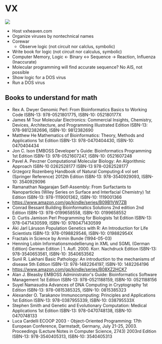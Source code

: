 # VX
![](https://us-central1-progress-markdown.cloudfunctions.net/progress/1)
- Host vxheaven.com
- Organize viruses by nontechnical names
- Corewar
  - Observe logic (not circuit nor calclus, symbolic)
- Write book for logic (not circuit nor calculus, symbolic)
- Computer Memory, Logic <- Binary <-> Sequence -> Reaction, Influenza (Inaccurate)
- Molecular programming will find accurate sequence?
No AIS, not possible
- Show logic for a DOS virus
- Run a DOS virus

## Books to understand for math

* Rex A. Dwyer Genomic Perl: From Bioinformatics Basics to Working Code ISBN-13: 978-0521801775, ISBN-10: 052180177X
* James M Tour Molecular Electronics: Commercial Insights, Chemistry, Devices, Architecture, and Programming Illustrated Edition ISBN-13: 978-9812382696, ISBN-10: 9812382690
* Matthew He Mathematics of Bioinformatics: Theory, Methods and Applications 1st Edition ISBN-13: 978-0470404430, ISBN-10: 0470404434
* Jon C. Ison EMBOSS Developer's Guide: Bioinformatics Programming 1st Edition ISBN-13: 978-0521607247, ISBN-10: 0521607248
* Pavel A. Pevzner Computational Molecular Biology: An Algorithmic Approach ISBN-10	‎0262528177 ISBN-13	‎978-0262528177
* Grzegorz Rozenberg Handbook of Natural Computing:4 vol set (Springer Reference) 2012th Edition ISBN-13: 978-3540929093, ISBN-10: 3540929096
* Ramanathan Nagarajan Self-Assembly: From Surfactants to Nanoparticles (Wiley Series on Surface and Interfacial Chemistry) 1st Edition ISBN-13: 978-1119001362, ISBN-10: 1119001366
* https://www.amazon.com/gp/kindle/series/B09B1VW7ZB
* Conrad Bessant Building Bioinformatics Solutions 2nd edition 2nd Edition ISBN-13: 978-0199658558, ISBN-10: 0199658552
* D. Curtis Jamison Perl Programming for Biologists 1st Edition ISBN-13: 978-0471430599, ISBN-10: 9780471430599
* Áki Jarl Láruson Population Genetics with R: An Introduction for Life Scientists ISBN-13: 978-0198829546, ISBN-10: 019882954X
* Fractals in Science by Armin Bunde (1994-05-03)
* Henning Lobin Informationsmodellierung in XML und SGML (German Edition) German Edition | 1. Aufl. 2000. Korr. Nachdruck Edition ISBN-13: 978-3540653561, ISBN-10: 3540653562
* Sunil R. Lakhani Basic Pathology: An introduction to the mechanisms of disease 5th Edition ISBN-13: 978-1482264197, ISBN-10: 1482264196
* https://www.amazon.com/gp/kindle/series/B08XZ2HCK7
* Alan J. Bleasby EMBOSS Administrator's Guide: Bioinformatics Software Management 1st Edition ISBN-13: 978-0521188159, ISBN-10: 0521188156
* Suyel Namasudra Advances of DNA Computing in Cryptography 1st Edition ISBN-13: 978-0815385325, ISBN-10: 0815385323
* Alexander O. Tarakanov Immunocomputing: Principles and Applications 1st Edition ISBN-13: 978-0387955339, ISBN-10: 038795533X
* Stephen Smith and Genetic and Evolutionary Computation: Medical Applications 1st Edition ISBN-13: 978-0470748138, ISBN-10: 0470748133
* Luca Cardelli ECOOP 2003 - Object-Oriented Programming: 17th European Conference, Darmstadt, Germany, July 21-25, 2003. Proceedings (Lecture Notes in Computer Science, 2743) 2003rd Edition ISBN-13: 978-3540405313, ISBN-10: 3540405313
